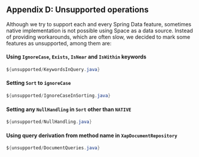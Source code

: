 ## <a name="appendix-d"/>Appendix D: Unsupported operations

Although we try to support each and every Spring Data feature, sometimes native implementation is not possible using Space as a data source. Instead of providing workarounds, which are often slow, we decided to mark some features as unsupported, among them are:
#### Using `IgnoreCase`, `Exists`, `IsNear` and `IsWithin` keywords
```java
${unsupported/KeywordsInQuery.java}
```
#### Setting `Sort` to `ignoreCase`
```java
${unsupported/IgnoreCaseInSorting.java}
```
#### Setting any `NullHandling` in `Sort` other than `NATIVE`
```java
${unsupported/NullHandling.java}
```
#### Using query derivation from method name in `XapDocumentRepository`
```java
${unsupported/DocumentQueries.java}
```
